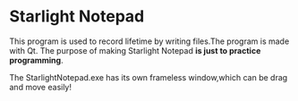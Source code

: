 # Starlight Notepad

This program is used to record lifetime by writing files.The program is made with Qt. The purpose of making Starlight Notepad **is just to practice programming**.

The StarlightNotepad.exe has its own frameless window,which can be drag and move easily!